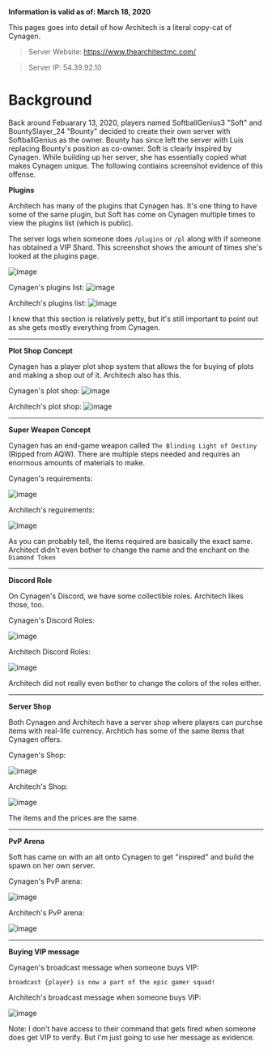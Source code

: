 **Information is valid as of: March 18, 2020**

This pages goes into detail of how Architech is a literal copy-cat of Cynagen.

>Server Website: https://www.thearchitectmc.com/

>Server IP: 54.39.92.10

# Background

Back around Febuarary 13, 2020, players named SoftballGenius3 "Soft" and BountySlayer_24 "Bounty" decided to create their own server with SoftballGenius as the owner. Bounty has since left the server with Luis replacing Bounty's position as co-owner. Soft is clearly inspired by Cynagen. While building up her server, she has essentially copied what makes Cynagen unique. The following contiains screenshot evidence of this offense.



**Plugins**

Architech has many of the plugins that Cynagen has. It's one thing to have some of the same plugin, but Soft has come on Cynagen multiple times to view the plugins list (which is public).

The server logs when someone does `/plugins` or `/pl` along with if someone has obtained a VIP Shard. This screenshot shows the amount of times she's looked at the plugins page.

![image](https://user-images.githubusercontent.com/20980266/76998586-5c357300-6923-11ea-810f-720bd9d06cde.png)

Cynagen's plugins list:
![image](https://user-images.githubusercontent.com/20980266/76999017-03b2a580-6924-11ea-8d1a-7f86e43f3834.png)

Architech's plugins list:
![image](https://user-images.githubusercontent.com/20980266/76998977-f4335c80-6923-11ea-9373-059082456254.png)

I know that this section is relatively petty, but it's still important to point out as she gets mostly everything from Cynagen.

----------------------------------------------------------------------------------------------------------------------------------------


**Plot Shop Concept**

Cynagen has a player plot shop system that allows the for buying of plots and making a shop out of it. Architech also has this.

Cynagen's plot shop:
![image](https://user-images.githubusercontent.com/20980266/76999759-2abda700-6925-11ea-80b6-ea226eed3e4c.png)

Architech's plot shop:
![image](https://user-images.githubusercontent.com/20980266/76999584-da464980-6924-11ea-8415-e51a951b5566.png)

----------------------------------------------------------------------------------------------------------------------------------------

**Super Weapon Concept**

Cynagen has an end-game weapon called `The Blinding Light of Destiny` (Ripped from AQW). There are multiple steps needed and requires an enormous amounts of materials to make.

Cynagen's requirements:

![image](https://user-images.githubusercontent.com/20980266/77000111-cc44f880-6925-11ea-809e-08d68d8ae7a4.png)

Architech's reguirements:

![image](https://user-images.githubusercontent.com/20980266/77000297-2776eb00-6926-11ea-9f47-35c5556c8c26.png)

As you can probably tell, the items required are basically the exact same. Architect didn't even bother to change the name and the enchant on the `Diamond Token`

----------------------------------------------------------------------------------------------------------------------------------------

**Discord Role**

On Cynagen's Discord, we have some collectible roles. Architech likes those, too.

Cynagen's Discord Roles:

![image](https://user-images.githubusercontent.com/20980266/77000659-b8e65d00-6926-11ea-95ae-79ac5dfdf860.png)

Architech Discord Roles:

![image](https://user-images.githubusercontent.com/20980266/77000765-e206ed80-6926-11ea-97c8-8bdfb06a2090.png)

Architech did not really even bother to change the colors of the roles either.

----------------------------------------------------------------------------------------------------------------------------------------

**Server Shop**

Both Cynagen and Architech have a server shop where players can purchse items with real-life currency. Archtich has some of the same items that Cynagen offers. 

Cynagen's Shop:

![image](https://user-images.githubusercontent.com/20980266/77001115-65284380-6927-11ea-9671-8d707f2499a9.png)

Architech's Shop:

![image](https://user-images.githubusercontent.com/20980266/77001170-7f622180-6927-11ea-9721-9e6c1d62f275.png)

The items and the prices are the same.

----------------------------------------------------------------------------------------------------------------------------------------

**PvP Arena**

Soft has came on with an alt onto Cynagen to get "inspired" and build the spawn on her own server.

Cynagen's PvP arena:

![image](https://user-images.githubusercontent.com/20980266/77001611-31015280-6928-11ea-95ca-5e9997d15054.png)


Architech's PvP arena:

![image](https://user-images.githubusercontent.com/20980266/77001508-116a2a00-6928-11ea-8337-99f9f122d62d.png)

----------------------------------------------------------------------------------------------------------------------------------------

**Buying VIP message**

Cynagen's broadcast message when someone buys VIP:

`broadcast {player} is now a part of the epic gamer squad!`

Architech's broadcast message when someone buys VIP:

![image](https://user-images.githubusercontent.com/20980266/77039481-05ac5100-6984-11ea-8967-5d4741c40f67.png)

Note: I don't have access to their command that gets fired when someone does get VIP to verify. But I'm just going to use her message as evidence.

